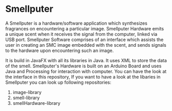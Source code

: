 # Smellputer
A Smellputer is a hardware/software application which synthesizes fragrances on encountering a particular image. Smellputer Hardware emits a unique scent when it receives the signal from the computer, linked via USB port. Smellputer Software comprises of an interface which assists the user in creating an SMC image embedded with the scent, and sends signals to the hardware upon encountering such an image.

It is build in JavaFX with all its libraries in Java. It uses XML to store the data of the smell. Smellputer's Hardware is built on an Arduino Board and uses Java and Processing for interaction with computer.
You can have the look at the interface in this repository, If you want to have a look at the libaries in Smellputer you can look up following repositories: 

1. image-library
2. smell-library 
3. smellHardware-library
